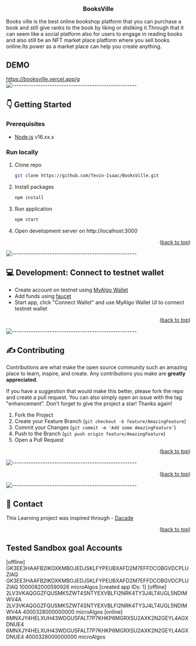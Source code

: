 

<h3 align="center">BooksVille</h3>

</div>
Books ville is the best online bookshop platform that you can purchase a book and still give ranks to the book by liking or disliking it.Through that it can seem like a social platform also for users to engage in reading books and also still be an NFT market place platform where you sell books online.Its power as a market place can help you create anything.


## DEMO
https://booksville.vercel.app/g
![-----------------------------------------------------](https://raw.githubusercontent.com/andreasbm/readme/master/assets/lines/cloudy.png)

<!-- GETTING STARTED -->

## :point_down: Getting Started

### Prerequisites

- [Node.js](https://nodejs.org/en/) v16.xx.x

### Run locally

1. Clone repo
   ```sh
   git clone https://github.com/Tevin-Isaac/BooksVille.git
   ```

2. Install packages
   ```sh
   npm install
   ```
3. Run application
   ```sh
   npm start
   ```
4. Open development server on http://localhost:3000

<p align="right">(<a href="#top">back to top</a>)</p>


![-----------------------------------------------------](https://raw.githubusercontent.com/andreasbm/readme/master/assets/lines/cloudy.png)

## :computer: Development: Connect to testnet wallet
- Create account on testnet using [MyAlgo Wallet](https://wallet.myalgo.com/)
- Add funds using [faucet](https://bank.testnet.algorand.network/)
- Start app, click "Connect Wallet" and use MyAlgo Wallet UI to connect testnet wallet


<p align="right">(<a href="#top">back to top</a>)</p>


![-----------------------------------------------------](https://raw.githubusercontent.com/andreasbm/readme/master/assets/lines/cloudy.png)


<!-- CONTRIBUTING -->

## :writing_hand: Contributing

Contributions are what make the open source community such an amazing place to learn, inspire, and create. Any
contributions you make are **greatly appreciated**.

If you have a suggestion that would make this better, please fork the repo and create a pull request. You can also
simply open an issue with the tag "enhancement". Don't forget to give the project a star! Thanks again!

1. Fork the Project
2. Create your Feature Branch (`git checkout -b feature/AmazingFeature`)
3. Commit your Changes (`git commit -m 'Add some AmazingFeature'`)
4. Push to the Branch (`git push origin feature/AmazingFeature`)
5. Open a Pull Request

<p align="right">(<a href="#top">back to top</a>)</p>


![-----------------------------------------------------](https://raw.githubusercontent.com/andreasbm/readme/master/assets/lines/cloudy.png)




<p align="right">(<a href="#top">back to top</a>)</p>



![-----------------------------------------------------](https://raw.githubusercontent.com/andreasbm/readme/master/assets/lines/cloudy.png)

<!-- CONTACT -->

## :iphone: Contact

This  Learning project was inspired through  - [Dacade](https://dacade.org/communities/algorand/courses/algorand-101/challenges/b72ad614-e882-4534-841b-92fc6792b9b8)

<p align="right">(<a href="#top">back to top</a>)</p>




<!-- MARKDOWN LINKS & IMAGES -->
<!-- https://www.markdownguide.org/basic-syntax/#reference-style-links -->

[contributors-shield]: https://img.shields.io/github/contributors/dacadeorg/algorand-react-marketplace.svg?style=for-the-badge

[contributors-url]: https://github.com/dacadeorg/algorand-react-marketplace/graphs/contributors

[forks-shield]: https://img.shields.io/github/forks/dacadeorg/algorand-react-marketplace.svg?style=for-the-badge

[forks-url]: https://github.com/dacadeorg/algorand-react-marketplace/network/members

[stars-shield]: https://img.shields.io/github/stars/dacadeorg/algorand-react-marketplace.svg?style=for-the-badge

[stars-url]: https://github.com/dacadeorg/algorand-react-marketplace/stargazers

[issues-shield]: https://img.shields.io/github/issues/dacadeorg/algorand-react-marketplace.svg?style=for-the-badge

[issues-url]: https://github.com/dacadeorg/algorand-react-marketplace/issues

[license-shield]: https://img.shields.io/github/license/dacadeorg/algorand-react-marketplace.svg?style=for-the-badge



[product-screenshot]: ./README/images/shot1.png

[product-screenshot-2]: ./README/images/shot2.png

## Tested Sandbox goal  Accounts
[offline]       GK3EE3HAAFB2IKOXKMBOJEDJSKLFYPEUBXAFD2M7EFFDCOBGVDCPLUZIAQ      GK3EE3HAAFB2IKOXKMBOJEDJSKLFYPEUBXAFD2M7EFFDCOBGVDCPLUZIAQ    1000082000590926 microAlgos     [created app IDs: 1]
[offline]       2LV3VKAQGGZFQUSMK5ZWT4SNTYEXVBLFI2NRK4TY3J4LT4UGL5NDIMWV4A      2LV3VKAQGGZFQUSMK5ZWT4SNTYEXVBLFI2NRK4TY3J4LT4UGL5NDIMWV4A    4000328000000000 microAlgos
[online]        6MNXJY4HELXUH43WDGUSFALT7P7KHKP6MGRXSU2AXK2N2GEYL4AGXDNUE4      6MNXJY4HELXUH43WDGUSFALT7P7KHKP6MGRXSU2AXK2N2GEYL4AGXDNUE4    4000328000000000 microAlgos